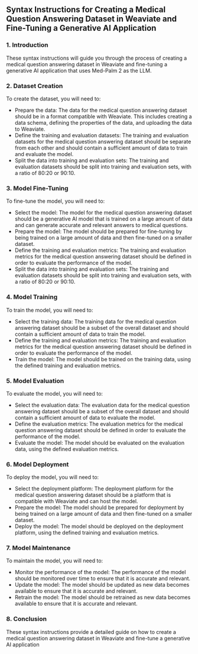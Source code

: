 ## Syntax Instructions for Creating a Medical Question Answering Dataset in Weaviate and Fine-Tuning a Generative AI Application

### 1. Introduction

These syntax instructions will guide you through the process of creating a medical question answering dataset in Weaviate and fine-tuning a generative AI application that uses Med-Palm 2 as the LLM.

### 2. Dataset Creation

To create the dataset, you will need to:

- Prepare the data: The data for the medical question answering dataset should be in a format compatible with Weaviate. This includes creating a data schema, defining the properties of the data, and uploading the data to Weaviate.
- Define the training and evaluation datasets: The training and evaluation datasets for the medical question answering dataset should be separate from each other and should contain a sufficient amount of data to train and evaluate the model.
- Split the data into training and evaluation sets: The training and evaluation datasets should be split into training and evaluation sets, with a ratio of 80:20 or 90:10.

### 3. Model Fine-Tuning

To fine-tune the model, you will need to:

- Select the model: The model for the medical question answering dataset should be a generative AI model that is trained on a large amount of data and can generate accurate and relevant answers to medical questions.
- Prepare the model: The model should be prepared for fine-tuning by being trained on a large amount of data and then fine-tuned on a smaller dataset.
- Define the training and evaluation metrics: The training and evaluation metrics for the medical question answering dataset should be defined in order to evaluate the performance of the model.
- Split the data into training and evaluation sets: The training and evaluation datasets should be split into training and evaluation sets, with a ratio of 80:20 or 90:10.

### 4. Model Training

To train the model, you will need to:

- Select the training data: The training data for the medical question answering dataset should be a subset of the overall dataset and should contain a sufficient amount of data to train the model.
- Define the training and evaluation metrics: The training and evaluation metrics for the medical question answering dataset should be defined in order to evaluate the performance of the model.
- Train the model: The model should be trained on the training data, using the defined training and evaluation metrics.

### 5. Model Evaluation

To evaluate the model, you will need to:

- Select the evaluation data: The evaluation data for the medical question answering dataset should be a subset of the overall dataset and should contain a sufficient amount of data to evaluate the model.
- Define the evaluation metrics: The evaluation metrics for the medical question answering dataset should be defined in order to evaluate the performance of the model.
- Evaluate the model: The model should be evaluated on the evaluation data, using the defined evaluation metrics.

### 6. Model Deployment

To deploy the model, you will need to:

- Select the deployment platform: The deployment platform for the medical question answering dataset should be a platform that is compatible with Weaviate and can host the model.
- Prepare the model: The model should be prepared for deployment by being trained on a large amount of data and then fine-tuned on a smaller dataset.
- Deploy the model: The model should be deployed on the deployment platform, using the defined training and evaluation metrics.

### 7. Model Maintenance

To maintain the model, you will need to:

- Monitor the performance of the model: The performance of the model should be monitored over time to ensure that it is accurate and relevant.
- Update the model: The model should be updated as new data becomes available to ensure that it is accurate and relevant.
- Retrain the model: The model should be retrained as new data becomes available to ensure that it is accurate and relevant.

### 8. Conclusion

These syntax instructions provide a detailed guide on how to create a medical question answering dataset in Weaviate and fine-tune a generative AI application
